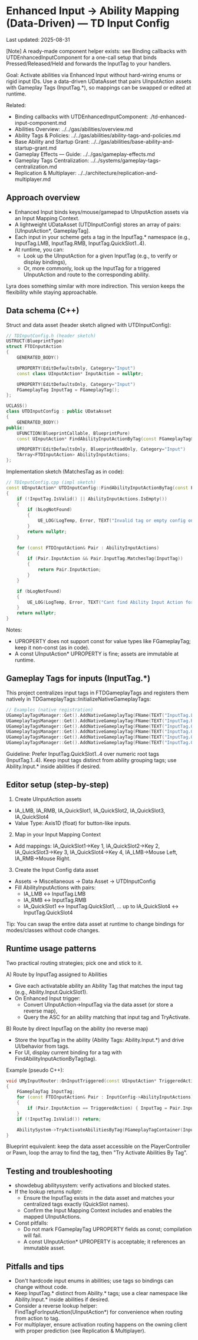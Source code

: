 # Enhanced Input → Ability Mapping (Data-Driven) — TD Input Config

Last updated: 2025-08-31

[Note] A ready-made component helper exists: see Binding callbacks with UTDEnhancedInputComponent for a one-call setup that binds Pressed/Released/Held and forwards the InputTag to your handlers.

Goal: Activate abilities via Enhanced Input without hard-wiring enums or rigid input IDs. Use a data-driven UDataAsset that pairs UInputAction assets with Gameplay Tags (InputTag.*), so mappings can be swapped or edited at runtime.

Related:
- Binding callbacks with UTDEnhancedInputComponent: ./td-enhanced-input-component.md
- Abilities Overview: ../../gas/abilities/overview.md
- Ability Tags & Policies: ../../gas/abilities/ability-tags-and-policies.md
- Base Ability and Startup Grant: ../../gas/abilities/base-ability-and-startup-grant.md
- Gameplay Effects — Guide: ../../gas/gameplay-effects.md
- Gameplay Tags Centralization: ../../systems/gameplay-tags-centralization.md
- Replication & Multiplayer: ../../architecture/replication-and-multiplayer.md

## Approach overview

- Enhanced Input binds keys/mouse/gamepad to UInputAction assets via an Input Mapping Context.
- A lightweight UDataAsset (UTDInputConfig) stores an array of pairs: [UInputAction*, GameplayTag].
- Each input in your scheme gets a tag in the InputTag.* namespace (e.g., InputTag.LMB, InputTag.RMB, InputTag.QuickSlot1..4).
- At runtime, you can:
  - Look up the UInputAction for a given InputTag (e.g., to verify or display bindings),
  - Or, more commonly, look up the InputTag for a triggered UInputAction and route to the corresponding ability.

Lyra does something similar with more indirection. This version keeps the flexibility while staying approachable.

## Data schema (C++)

Struct and data asset (header sketch aligned with UTDInputConfig):

```cpp
// TDInputConfig.h (header sketch)
USTRUCT(BlueprintType)
struct FTDInputAction
{
    GENERATED_BODY()

    UPROPERTY(EditDefaultsOnly, Category="Input")
    const class UInputAction* InputAction = nullptr;

    UPROPERTY(EditDefaultsOnly, Category="Input")
    FGameplayTag InputTag = FGameplayTag();
};

UCLASS()
class UTDInputConfig : public UDataAsset
{
    GENERATED_BODY()
public:
    UFUNCTION(BlueprintCallable, BlueprintPure)
    const UInputAction* FindAbilityInputActionByTag(const FGameplayTag& InputTag, bool bLogNotFound = false) const;

    UPROPERTY(EditDefaultsOnly, BlueprintReadOnly, Category="Input")
    TArray<FTDInputAction> AbilityInputActions;
};
```

Implementation sketch (MatchesTag as in code):

```cpp
// TDInputConfig.cpp (impl sketch)
const UInputAction* UTDInputConfig::FindAbilityInputActionByTag(const FGameplayTag& InputTag, bool bLogNotFound) const
{
    if (!InputTag.IsValid() || AbilityInputActions.IsEmpty())
    {
        if (bLogNotFound)
        {
            UE_LOG(LogTemp, Error, TEXT("Invalid tag or empty config on %s"), *GetNameSafe(this));
        }
        return nullptr;
    }

    for (const FTDInputAction& Pair : AbilityInputActions)
    {
        if (Pair.InputAction && Pair.InputTag.MatchesTag(InputTag))
        {
            return Pair.InputAction;
        }
    }

    if (bLogNotFound)
    {
        UE_LOG(LogTemp, Error, TEXT("Cant find Ability Input Action for InputTag [%s] on %s"), *InputTag.ToString(), *GetNameSafe(this));
    }
    return nullptr;
}
```

Notes:
- UPROPERTY does not support const for value types like FGameplayTag; keep it non-const (as in code).
- A const UInputAction* UPROPERTY is fine; assets are immutable at runtime.

## Gameplay Tags for inputs (InputTag.*)

This project centralizes input tags in FTDGameplayTags and registers them natively in TDGameplayTags::InitializeNativeGameplayTags:

```cpp
// Examples (native registration)
UGameplayTagsManager::Get().AddNativeGameplayTag(FName(TEXT("InputTag.LMB")),        TEXT("Input Tag for Left Mouse Button"));
UGameplayTagsManager::Get().AddNativeGameplayTag(FName(TEXT("InputTag.RMB")),        TEXT("Input Tag for Right Mouse Button"));
UGameplayTagsManager::Get().AddNativeGameplayTag(FName(TEXT("InputTag.QuickSlot1")), TEXT("Input Tag for 1 key"));
UGameplayTagsManager::Get().AddNativeGameplayTag(FName(TEXT("InputTag.QuickSlot2")), TEXT("Input Tag for 2 key"));
UGameplayTagsManager::Get().AddNativeGameplayTag(FName(TEXT("InputTag.QuickSlot3")), TEXT("Input Tag for 3 key"));
UGameplayTagsManager::Get().AddNativeGameplayTag(FName(TEXT("InputTag.QuickSlot4")), TEXT("Input Tag for 4 key"));
```

Guideline: Prefer InputTag.QuickSlot1..4 over numeric root tags (InputTag.1..4). Keep input tags distinct from ability grouping tags; use Ability.Input.* inside abilities if desired.

## Editor setup (step-by-step)

1) Create UInputAction assets
- IA_LMB, IA_RMB, IA_QuickSlot1, IA_QuickSlot2, IA_QuickSlot3, IA_QuickSlot4
- Value Type: Axis1D (float) for button-like inputs.

2) Map in your Input Mapping Context
- Add mappings: IA_QuickSlot1→Key 1, IA_QuickSlot2→Key 2, IA_QuickSlot3→Key 3, IA_QuickSlot4→Key 4, IA_LMB→Mouse Left, IA_RMB→Mouse Right.

3) Create the Input Config data asset
- Assets → Miscellaneous → Data Asset → UTDInputConfig
- Fill AbilityInputActions with pairs:
  - IA_LMB ↔ InputTag.LMB
  - IA_RMB ↔ InputTag.RMB
  - IA_QuickSlot1 ↔ InputTag.QuickSlot1, … up to IA_QuickSlot4 ↔ InputTag.QuickSlot4

Tip: You can swap the entire data asset at runtime to change bindings for modes/classes without code changes.

## Runtime usage patterns

Two practical routing strategies; pick one and stick to it.

A) Route by InputTag assigned to Abilities
- Give each activatable ability an Ability Tag that matches the input tag (e.g., Ability.Input.QuickSlot1).
- On Enhanced Input trigger:
  - Convert UInputAction→InputTag via the data asset (or store a reverse map),
  - Query the ASC for an ability matching that input tag and TryActivate.

B) Route by direct InputTag on the ability (no reverse map)
- Store the InputTag in the ability (Ability Tags: Ability.Input.*) and drive UI/behavior from tags.
- For UI, display current binding for a tag with FindAbilityInputActionByTag(tag).

Example (pseudo C++):

```cpp
void UMyInputRouter::OnInputTriggered(const UInputAction* TriggeredAction)
{
    FGameplayTag InputTag;
    for (const FTDInputAction& Pair : InputConfig->AbilityInputActions)
    {
        if (Pair.InputAction == TriggeredAction) { InputTag = Pair.InputTag; break; }
    }
    if (!InputTag.IsValid()) return;

    AbilitySystem->TryActivateAbilitiesByTag(FGameplayTagContainer(InputTag));
}
```

Blueprint equivalent: keep the data asset accessible on the PlayerController or Pawn, loop the array to find the tag, then "Try Activate Abilities By Tag".

## Testing and troubleshooting

- showdebug abilitysystem: verify activations and blocked states.
- If the lookup returns nullptr:
  - Ensure the InputTag exists in the data asset and matches your centralized tags exactly (QuickSlot names).
  - Confirm the Input Mapping Context includes and enables the mapped UInputActions.
- Const pitfalls:
  - Do not mark FGameplayTag UPROPERTY fields as const; compilation will fail.
  - A const UInputAction* UPROPERTY is acceptable; it references an immutable asset.

## Pitfalls and tips

- Don't hardcode input enums in abilities; use tags so bindings can change without code.
- Keep InputTag.* distinct from Ability.* tags; use a clear namespace like Ability.Input.* inside abilities if desired.
- Consider a reverse lookup helper: FindTagForInputAction(UInputAction*) for convenience when routing from action to tag.
- For multiplayer, ensure activation routing happens on the owning client with proper prediction (see Replication & Multiplayer).